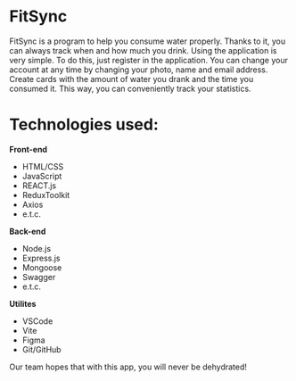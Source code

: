 # **FitSync**

FitSync is a program to help you consume water properly. Thanks to it, you can always track when and how much you drink. Using the application is very simple. To do this, just register in the application. You can change your account at any time by changing your photo, name and email address. Create cards with the amount of water you drank and the time you consumed it. This way, you can conveniently track your statistics.

# **Technologies used:**

**Front-end**

- HTML/CSS
- JavaScript
- REACT.js
- ReduxToolkit
- Axios
- e.t.c.

**Back-end**

- Node.js
- Express.js
- Mongoose
- Swagger
- e.t.c.

**Utilites**

- VSCode
- Vite
- Figma
- Git/GitHub

Our team hopes that with this app, you will never be
dehydrated!
